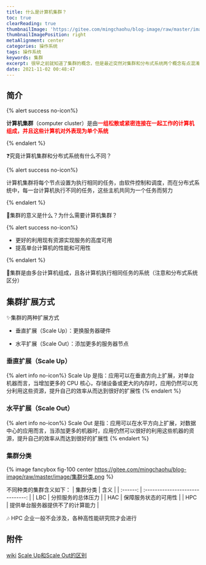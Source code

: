 ```yaml
---
title: 什么是计算机集群？
toc: true
clearReading: true
thumbnailImage: 'https://gitee.com/mingchaohu/blog-image/raw/master/image/Beowulf.jpg'
thumbnailImagePosition: right
metaAlignment: center
categories: 操作系统
tags: 操作系统
keywords: 集群
excerpt: 很早之前就知道了集群的概念，但是最近突然对集群和分布式系统两个概念有点混淆，究竟什么是集群，什么是分布式系统？
date: 2021-11-02 00:48:47
---
```

<!-- toc -->


## 简介

{% alert success no-icon%}

**计算机集群**（computer cluster）是由<font style="color:red;font-weight:bold">一组松散或紧密连接在一起工作的计算机组成，并且这些计算机对外表现为单个系统</font>

{% endalert %}

:question:究竟计算机集群和分布式系统有什么不同？

{% alert success no-icon%}

计算机集群将每个节点设置为执行相同的任务，由软件控制和调度，而在分布式系统中，每一台计算机执行不同的任务，这些主机共同为一个任务而努力

{% endalert %}

:thinking:集群的意义是什么？为什么需要计算机集群？

{% alert success no-icon%}

- 更好的利用现有资源实现服务的高度可用
- 提高单台计算机的性能和可用性

{% endalert %}

:notebook:集群是由多台计算机组成，且各计算机执行相同任务的系统（注意和分布式系统区分）

## 集群扩展方式

:sparkles:集群的两种扩展方式

- 垂直扩展（Scale Up）：更换服务器硬件 

- 水平扩展（Scale Out）：添加更多的服务器节点 

### 垂直扩展（Scale Up）

{% alert info no-icon%}
Scale Up 是指：应用可以在垂直方向上扩展，对单台机器而言，当增加更多的 CPU 核心，存储设备或更大的内存时，应用仍然可以充分利用这些资源，提升自己的效率从而达到很好的扩展性
{% endalert %}

### 水平扩展（Scale Out）

{% alert info no-icon%}
Scale Out 是指：应用可以在水平方向上扩展，对数据中心的应用而言，当添加更多的机器时，应用仍然可以很好的利用这些机器的资源，提升自己的效率从而达到很好的扩展性
{% endalert %}

### 集群分类

{% image fancybox fig-100  center https://gitee.com/mingchaohu/blog-image/raw/master/image/集群分类.png %}

不同种类的集群含义如下：
| 集群分类 |               含义               |
| :------: | :------------------------------: |
|   LBC    |        分担服务的总体压力        |
|   HAC    |       保障服务状态的可用性       |
|   HPC    | 提供单台服务器提供不了的计算能力 |

:notes: HPC 企业一般不会涉及，各种高性能研究院才会进行

## 附件

[wiki](https://zh.wikipedia.org/wiki/%E8%AE%A1%E7%AE%97%E6%9C%BA%E9%9B%86%E7%BE%A4)
[Scale Up和Scale Out的区别](https://blog.csdn.net/Hipercomer/article/details/38375171)